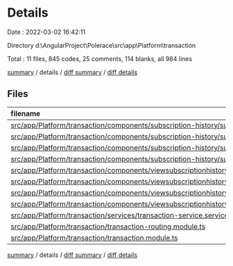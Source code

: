 # Details

Date : 2022-03-02 16:42:11

Directory d:\AngularProject\Polerace\src\app\Platform\transaction

Total : 11 files,  845 codes, 25 comments, 114 blanks, all 984 lines

[summary](results.md) / details / [diff summary](diff.md) / [diff details](diff-details.md)

## Files
| filename | language | code | comment | blank | total |
| :--- | :--- | ---: | ---: | ---: | ---: |
| [src/app/Platform/transaction/components/subscription-history/subscription-history.component.html](/src/app/Platform/transaction/components/subscription-history/subscription-history.component.html) | HTML | 126 | 5 | 6 | 137 |
| [src/app/Platform/transaction/components/subscription-history/subscription-history.component.scss](/src/app/Platform/transaction/components/subscription-history/subscription-history.component.scss) | SCSS | 110 | 3 | 20 | 133 |
| [src/app/Platform/transaction/components/subscription-history/subscription-history.component.spec.ts](/src/app/Platform/transaction/components/subscription-history/subscription-history.component.spec.ts) | TypeScript | 20 | 0 | 6 | 26 |
| [src/app/Platform/transaction/components/subscription-history/subscription-history.component.ts](/src/app/Platform/transaction/components/subscription-history/subscription-history.component.ts) | TypeScript | 157 | 0 | 22 | 179 |
| [src/app/Platform/transaction/components/viewsubscriptionhistory/viewsubscriptionhistory.component.html](/src/app/Platform/transaction/components/viewsubscriptionhistory/viewsubscriptionhistory.component.html) | HTML | 73 | 5 | 4 | 82 |
| [src/app/Platform/transaction/components/viewsubscriptionhistory/viewsubscriptionhistory.component.scss](/src/app/Platform/transaction/components/viewsubscriptionhistory/viewsubscriptionhistory.component.scss) | SCSS | 110 | 3 | 20 | 133 |
| [src/app/Platform/transaction/components/viewsubscriptionhistory/viewsubscriptionhistory.component.spec.ts](/src/app/Platform/transaction/components/viewsubscriptionhistory/viewsubscriptionhistory.component.spec.ts) | TypeScript | 20 | 0 | 6 | 26 |
| [src/app/Platform/transaction/components/viewsubscriptionhistory/viewsubscriptionhistory.component.ts](/src/app/Platform/transaction/components/viewsubscriptionhistory/viewsubscriptionhistory.component.ts) | TypeScript | 166 | 7 | 16 | 189 |
| [src/app/Platform/transaction/services/transaction-service.service.ts](/src/app/Platform/transaction/services/transaction-service.service.ts) | TypeScript | 17 | 2 | 8 | 27 |
| [src/app/Platform/transaction/transaction-routing.module.ts](/src/app/Platform/transaction/transaction-routing.module.ts) | TypeScript | 18 | 0 | 4 | 22 |
| [src/app/Platform/transaction/transaction.module.ts](/src/app/Platform/transaction/transaction.module.ts) | TypeScript | 28 | 0 | 2 | 30 |

[summary](results.md) / details / [diff summary](diff.md) / [diff details](diff-details.md)